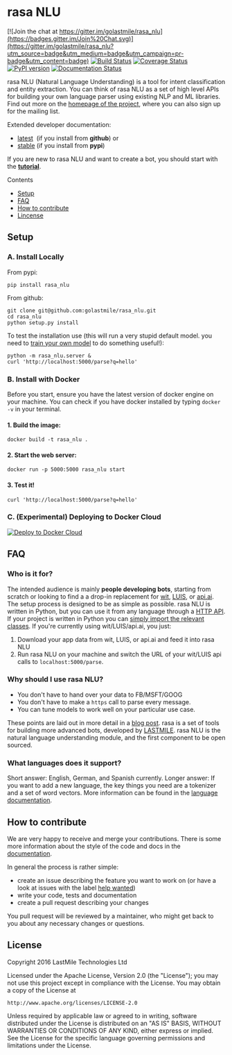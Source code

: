 # rasa NLU
[![Join the chat at https://gitter.im/golastmile/rasa_nlu](https://badges.gitter.im/Join%20Chat.svg)](https://gitter.im/golastmile/rasa_nlu?utm_source=badge&utm_medium=badge&utm_campaign=pr-badge&utm_content=badge)
[![Build Status](https://travis-ci.org/golastmile/rasa_nlu.svg?branch=master)](https://travis-ci.org/golastmile/rasa_nlu)
[![Coverage Status](https://coveralls.io/repos/github/golastmile/rasa_nlu/badge.svg?branch=master)](https://coveralls.io/github/golastmile/rasa_nlu?branch=master)
[![PyPI version](https://badge.fury.io/py/rasa_nlu.svg)](https://badge.fury.io/py/rasa_nlu)
[![Documentation Status](https://readthedocs.org/projects/rasa-nlu/badge/)](https://rasa-nlu.readthedocs.io/en/latest/)

rasa NLU (Natural Language Understanding) is a tool for intent classification and entity extraction. You can think of rasa NLU as a set of high level APIs for building your own language parser using existing NLP and ML libraries. Find out more on the [homepage of the project](https://rasa.ai/), where you can also sign up for the mailing list.

Extended developer documentation: 
- [latest](https://rasa-nlu.readthedocs.io/en/latest/)&nbsp; (if you install from **github**) or 
- [stable](https://rasa-nlu.readthedocs.io/en/stable/) (if you install from **pypi**)

If you are new to rasa NLU and want to create a bot, you should start with the [**tutorial**](http://rasa-nlu.readthedocs.io/en/stable/tutorial.html).

Contents
- [Setup](#setup) 
- [FAQ](#faq)
- [How to contribute](#how-to-contribute)
- [Lincense](#license)


## Setup
### A. Install Locally
From pypi:
```
pip install rasa_nlu
```
From github:
```
git clone git@github.com:golastmile/rasa_nlu.git
cd rasa_nlu
python setup.py install
```

To test the installation use (this will run a very stupid default model. you need to [train your own model](http://rasa-nlu.readthedocs.io/en/stable/tutorial.html) to do something useful!):
```
python -m rasa_nlu.server &
curl 'http://localhost:5000/parse?q=hello'
```

### B. Install with Docker
Before you start, ensure you have the latest version of docker engine on your machine. You can check if you have docker installed by typing ```docker -v``` in your terminal.

#### 1. Build the image:
```
docker build -t rasa_nlu .
``` 

#### 2. Start the web server:
```
docker run -p 5000:5000 rasa_nlu start
```

#### 3. Test it!
```
curl 'http://localhost:5000/parse?q=hello'
```

### C. (Experimental) Deploying to Docker Cloud
[![Deploy to Docker Cloud](https://files.cloud.docker.com/images/deploy-to-dockercloud.svg)](https://cloud.docker.com/stack/deploy/)

## FAQ

### Who is it for?
The intended audience is mainly __people developing bots__, starting from scratch or looking to find a a drop-in replacement for [wit](https://wit.ai), [LUIS](https://luis.ai), or [api.ai](https://api.ai). The setup process is designed to be as simple as possible. rasa NLU is written in Python, but you can use it from any language through a [HTTP API](http://rasa-nlu.readthedocs.io/en/stable/http.html). If your project is written in Python you can [simply import the relevant classes](http://rasa-nlu.readthedocs.io/en/stable/python.html). If you're currently using wit/LUIS/api.ai, you just:

1. Download your app data from wit, LUIS, or api.ai and feed it into rasa NLU
2. Run rasa NLU on your machine and switch the URL of your wit/LUIS api calls to `localhost:5000/parse`.

### Why should I use rasa NLU?
* You don't have to hand over your data to FB/MSFT/GOOG
* You don't have to make a `https` call to parse every message.
* You can tune models to work well on your particular use case.

These points are laid out in more detail in a [blog post](https://medium.com/lastmile-conversations/do-it-yourself-nlp-for-bot-developers-2e2da2817f3d). rasa is a set of tools for building more advanced bots, developed by [LASTMILE](https://golastmile.com). rasa NLU is the natural language understanding module, and the first component to be open sourced. 

### What languages does it support?
Short answer: English, German, and Spanish currently. 
Longer answer: If you want to add a new language, the key things you need are a tokenizer and a set of word vectors. More information can be found in the [language documentation](https://rasa-nlu.readthedocs.io/en/stable/languages.html).

## How to contribute
We are very happy to receive and merge your contributions. There is some more information about the style of the code and docs in the [documentation](http://rasa-nlu.readthedocs.io/en/stable/contribute.html).

In general the process is rather simple:
- create an issue describing the feature you want to work on (or have a look at issues with the label [help wanted](https://github.com/golastmile/rasa_nlu/issues?q=is%3Aissue+is%3Aopen+label%3A%22help+wanted%22))
- write your code, tests and documentation
- create a pull request describing your changes

You pull request will be reviewed by a maintainer, who might get back to you about any necessary changes or questions.

## License
Copyright 2016 LastMile Technologies Ltd

Licensed under the Apache License, Version 2.0 (the "License");
you may not use this project except in compliance with the License.
You may obtain a copy of the License at

    http://www.apache.org/licenses/LICENSE-2.0

Unless required by applicable law or agreed to in writing, software
distributed under the License is distributed on an "AS IS" BASIS,
WITHOUT WARRANTIES OR CONDITIONS OF ANY KIND, either express or implied.
See the License for the specific language governing permissions and
limitations under the License.
